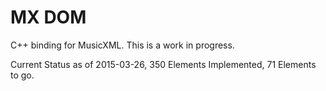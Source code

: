MX DOM
=======

C++ binding for MusicXML.  This is a work in progress.

Current Status as of 2015-03-26, 350 Elements Implemented, 71 Elements to go.
